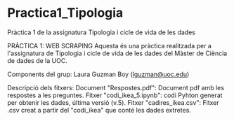 # Practica1_Tipologia
Pràctica 1 de la assignatura Tipologia i cicle de vida de les dades


PRÀCTICA 1: WEB SCRAPING
Aquesta és una pràctica realitzada per a l'assignatura de Tipologia i cicle de vida de les dades del Màster de Ciència de dades de la UOC.

Components del grup:
Laura Guzman Boy (lguzman@uoc.edu)

Descripció dels fitxers:
Document "Respostes.pdf": Document pdf amb les respostes a les preguntes.
Fitxer "codi_ikea_5.ipynb": codi Pyhton generat per obtenir les dades, última versió (v.5).
Fitxer "cadires_ikea.csv": Fitxer .csv creat a partir del "codi_ikea" que conté les dades extretes.
